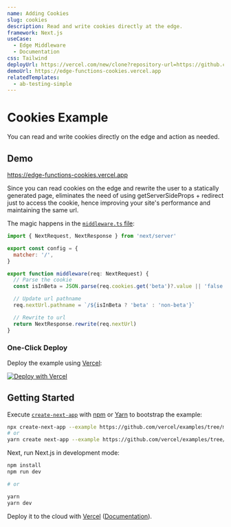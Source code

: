 ```yaml
---
name: Adding Cookies
slug: cookies
description: Read and write cookies directly at the edge.
framework: Next.js
useCase:
  - Edge Middleware
  - Documentation
css: Tailwind
deployUrl: https://vercel.com/new/clone?repository-url=https://github.com/vercel/examples/tree/main/edge-middleware/cookies&project-name=cookies&repository-name=cookies
demoUrl: https://edge-functions-cookies.vercel.app
relatedTemplates:
  - ab-testing-simple
---
```


# Cookies Example

You can read and write cookies directly on the edge and action as needed.

## Demo

https://edge-functions-cookies.vercel.app

Since you can read cookies on the edge and rewrite the user to a statically generated page, eliminates the need of using getServerSideProps + redirect just to access the cookie, hence improving your site's performance and maintaining the same url.

The magic happens in the [`middleware.ts` file](middleware.ts):

```javascript
import { NextRequest, NextResponse } from 'next/server'

export const config = {
  matcher: '/',
}

export function middleware(req: NextRequest) {
  // Parse the cookie
  const isInBeta = JSON.parse(req.cookies.get('beta')?.value || 'false')

  // Update url pathname
  req.nextUrl.pathname = `/${isInBeta ? 'beta' : 'non-beta'}`

  // Rewrite to url
  return NextResponse.rewrite(req.nextUrl)
}
```

### One-Click Deploy

Deploy the example using [Vercel](https://vercel.com?utm_source=github&utm_medium=readme&utm_campaign=vercel-examples):

[![Deploy with Vercel](https://vercel.com/button)](https://vercel.com/new/git/external?repository-url=https://github.com/vercel/examples/tree/main/edge-middleware/cookies&project-name=cookies&repository-name=cookies)

## Getting Started

Execute [`create-next-app`](https://github.com/vercel/next.js/tree/canary/packages/create-next-app) with [npm](https://docs.npmjs.com/cli/init) or [Yarn](https://yarnpkg.com/lang/en/docs/cli/create/) to bootstrap the example:

```bash
npx create-next-app --example https://github.com/vercel/examples/tree/main/edge-middleware/cookies cookies
# or
yarn create next-app --example https://github.com/vercel/examples/tree/main/edge-middleware/cookies cookies
```

Next, run Next.js in development mode:

```bash
npm install
npm run dev

# or

yarn
yarn dev
```

Deploy it to the cloud with [Vercel](https://vercel.com/new?utm_source=github&utm_medium=readme&utm_campaign=edge-middleware-eap) ([Documentation](https://nextjs.org/docs/deployment)).
